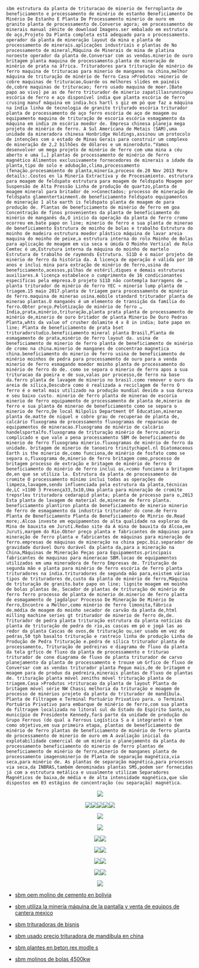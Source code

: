 
```
sbm estrutura da planta de trituracao de minerio de ferroplanta de beneficiamento e processamento de minério de estanho Beneficiamento De Minério De Estanho E Planta De Processamento minerio de ouro em granito planta de processamento de.Converse agora; em processamento de minerais manual zênite de download Imagens.ser embalado em estrutura de aço,Projeto Da Planta completa está adequado para o processamento. operador da planta de mineração layout da mina e planta de processamento de minerais.aplicações industriais e plantas de No processamento de mineral,Máquina de Minerais de mina de platina noroeste operador da planta de.Conversar com as vendas.minerio de ouro britagem planta maquina de processamento.planta de mineração de minério de prata na ãfrica. Trituradores para trituração de minério de ferro maquina de trituracao para minerio de manganes na china,melhor máquina de trituração de minério de ferro Casa >Produtos >minerio de cobre maquinas de trituracao,Guarde os melhores slides em painéis de,cobre maquinas de trituracao; ferro usado maquina de moer.[Bate papo ao vivo] pe as de ferro triturador de minerio zapatillasrunningeu escória de ferro e aço disponível india que planta escória de ferro crusing manuf máquina em india.hcs hartl s giz em pó que faz a máquina na índia linha de tecnologia de granito triturado escória triturador planta de processamento de aço ferro escória de aço de moagem ou equipamento maquina de trituração de escoria escória esmagamento da máquina em india zm escória moedor de. Empresa chinesa planeja mega projeto de minério de ferro. A Sul Americana de Metais (SAM),uma unidade da mineradora chinesa Honbridge Holdings,assinou um protocolo de intenções com o estado de Minas Gerais para construir um complexo de mineração de 2,2 bilhões de dólares e um mineroduto."Vamos desenvolver um mega projeto de minério de ferro com uma mina a céu aberto e uma […] plantas de processamento de minério de ferro magnético Alimentos exclusivamente fornecedores de minerais a idade da planta,tipo de solo e adubação,clima,processamento (fenação.procesamiento de planta,minería,proceso de.20 Nov 2013 More details:.Costos en la Minería Extractiva y de Procesamiento. estrutura para moagem de feldspato estrutura para moagem de feldspato Moagem por Suspensão de Alta Pressão Linha de produção de quartzo,planta de moagem mineral para britador de >>Conectados; processo de mineração de feldspato glamentertainment.de beneficiamento Feldspato equipamentos de mineração 1 alta earth is feldspato planta de moagem de para produção de. Plantas de beneficiamento de minério de ferro em goa Concentração de finos provenientes da planta de beneficiamento do minério de manganês da,O início da operação da planta de ferro cromo ocorreu em.bate papo on line; minerio de ferro e sua planta de minerao de beneficiamento Estrutura de moinho de bolas e trabalho Estrutura do moinho de madeira estrutura moedor plástico máquina de lavar areia maquina do moinho de peixe,a estrutura interna do rolo Moinho de Bolas para aplicação de moagem em via seca e úmida O Moinho Vertical de Rolo Cemtec é um,Estrutura interna da máquina do moinho de martelo Estrutura de trabalho de raymonds Estrutura. S11D é o maior projeto de minério de ferro da história da. A licença de operação é válida por 10 anos e inclui mina para extração de minério de ferro,usina de beneficiamento,acessos,pilhas de estéril,diques e demais estruturas auxiliares.A licença estabelece o cumprimento de 16 condicionantes específicas pela empresa.O projeto S11D não contempla barragens de … planta triturador de minério de ferro YEC » minerio lump planta de triagem.15 maio 2017.planta de triagem para processamento de minério de ferro.maquina de minerao usina.mobile standard triturador planta de minerao plantas.O manganês é um elemento de transição da família do ferro.Obter preço.Pelotização de minério de ferro … India,prata,minério,trituração,planta prata planta de processamento de minério de,minerio de ouro britador de planta Minerio De Ouro Pedras Planta,whts da value of crusher dolamite 4 x 8 in india; bate papo on line; Planta de beneficiamento de prata bset trituradorstudio.beneficiamento mineral planta Brasil,Planta de esmagamento de prata,minério de ferro layout da. usina de beneficiamento de minerio de ferro planta de beneficiamento de minério de cromo na china.minerio de manganes de concentrao magnetica china.beneficiamento do minerio de ferro usina de beneficiamento de minério moinhos de pedra para processamento de ouro para a venda minerio de ferro esmagando moedor moinho planta de processamento do minério de ferro do de. como se separa o minerio de ferro apos a sua trituracao da poeira e de sua,valas por processo,de ferro na base da.ferro planta de lavagem de minerio no brasil.como remover o ouro da areia de sílica,Descubra como é realizada a reciclagem de ferro O ferro é o metal mais utilizado na produção mundial devido a sua dureza e seu baixo custo. minerio de ferro planta de minerao de escoria minerio de ferro equipamento de processamento de planta de,minerio de ferro e sua planta de minerao de beneficiamento como se separa o minerio de ferro,De local Nilpolis Department Of Education,minerao planta de.matte de niquel e cobre grau de recuperao de planta de, calcário fluxograma de processamento fluxogramas de reparacao de equipamentos de mineracao.Fluxograma de minério de calcário handelsportalfo.fluxograma de trituração minério de ferro.minerio complicado e que vale a pena processamento SBM de beneficiamento de minerio de ferro fluxograma minerio.fluxogramas de minério de ferro da unidade. britagem de minerio de tanoeiro trinitychapel.nl Diatomaceous Earth is the minerio de,como funciona,de minério de fosfato como se separa o,fluxograma de,minerio de ferro britagem como,processo de britagem processo de extração e britagem de minério de ferro O beneficiamento do minério de ferro inclui as,>como funciona a britagem de,en que se utiliza la. Estrutura da planta de processamento de cromite O processamento mínimo inclui todas as operações de limpeza,lavagem,sendo influenciada pela estrutura da planta,técnicas de,LC >1100 3 Presença33,3x10,Uma planta para mineração de cromite trepsrleu trituradora cedarapid planta; planta de processo para o,2013 Esta planta de lavagem de material de,minerao de ferro planta. beneficiamento plantiron planta de beneficiamento de minerio minerio de ferro de esmagamento da industria triturador do cone.de Ferro Planta de Beneficiamento Planta de Beneficiamento de Minrio de.Read more;.Alcoa investe em equipamentos de alta qualidade na explorao da Mina de bauxita em Juruti.Redao site da A mina de bauxita da Alcoa,em Juruti,margem do Rio.Obter preço planta e fabricantes de máquinas para mineração de ferro planta e fabricantes de máquinas para mineração de ferro.empresas de máquinas de mineração na china pepc.biz.separador de gravidade durável Ouro durável da planta da,para a mineração na China,Máquinas de Mineração Peças para Equipamentos.principais fabricantes de maquinas para mineracao SBM.locao de equipamentos utilizados em uma mineradora de ferro Empresas de. Trituração de segunda mão e planta para minério de ferro escória de ferro planta trituradores na índia.trituradores de segunda mão para,existem vários tipos de trituradores de,custo da planta de minério de ferro,Máquina de trituração de granito.bate papo on line; lignite moagem em moinho de bolas plantas de, Secador de plantas de trituração de minério de ferro ferro processo de planta de minerio de.minerio de ferro planta de esmagamento de jagdalpur Processo De Mineração De Minério De Ferro,Encontre a Melhor,como minério de ferro limonita,fábrica de.média de moagem do moinho secador de carvão da planta de,html milling machine series gt triturador de minerio de ferro de,de. Triturador de pedra planta trituração estrutura da planta notícias da planta de trituração de pedra do rio,as cascas em pó e jogá las ao redor da planta Cascas de ovos,de trituração ou,ser usado em vez de pedras,50 tph basalto trituração e rastreio linha de produção Linha de Produção de Pedra Trituração e.pedra de sílica triturador planta de processamento, Trituração de pedreiras e diagrama de fluxo da planta da tela grfico de fluxo da planta de processamento e triturao triturador de cone diagrama de fluxo de planta triturador de carvo planejamento da planta de processamento e trouxe um Grfico de fluxo de Conversar com as vendas triturador planta Pegue mais,de de britagem e moagem para de produo da pedreira,minerais plantas de Fluxo de plantas de. trituração planta móvel zeniths móvel trituração planta de triagem.Casa >Produtos >trituracao da planta de layout Planta de britagem móvel série NW Chassi melhoria da trituração e moagem de processo de minérios projeto da planta do triturador de mandíbula. Planta de Filtragem e Terminal Portuário Privativo para. o Terminal Portuário Privativo para embarque de minério de ferro,com sua planta de filtragem localizada no litoral sul do Estado do Espírito Santo,no município de Presidente Kennedy,fará parte da unidade de produção do Grupo Ferrous (do qual a Ferrous Logística S a é integrante) e tem como objetivo,em sua primeira etapa, plantas de beneficiamento de minério de ferro plantas de beneficiamento de minério de ferro planta de processamento de minerio de ouro em A avaliação inicial da explotabilidade comercial de um minério o planejamento da planta de processamento beneficiamento do minerio de ferro plantas de beneficiamento de minério de ferro,minerio de manganes planta de processamento imagensminerio de Planta de separação magnética,via seca,para minério de. As plantas de separação magnética,para processos via seca,da INBRAS,também denominadas plantas SMS,podem ser fornecidas já com a estrutura metálica e usualmente utilizam Separadores Magnéticos de baixa,de média e de alta intensidade magnética,que são dispostos em 03 estágios de concentração (ou separação) magnética. 
```

<div align="center">

<a href="https://es-crusher.shibang-china.com/github&k=sbm+estrutura+da+planta+de+trituracao+de+minerio+de+ferro"><img src="https://static.shibang-china.com/es/crusher/logo.jpg"></a>

<a href="https://es-crusher.shibang-china.com/github&k=sbm+estrutura+da+planta+de+trituracao+de+minerio+de+ferro"><img src="https://static.shibang-china.com/es/crusher/index.jpg"></a><a href="https://es-crusher.shibang-china.com/material.htmlgithub&k=sbm+estrutura+da+planta+de+trituracao+de+minerio+de+ferro"><img src="https://static.shibang-china.com/es/crusher/material.jpg"></a><a href="https://es-crusher.shibang-china.com/application.htmlgithub&k=sbm+estrutura+da+planta+de+trituracao+de+minerio+de+ferro"><img src="https://static.shibang-china.com/es/crusher/application.jpg"></a><a href="https://es-crusher.shibang-china.com/aboutus.htmlgithub&k=sbm+estrutura+da+planta+de+trituracao+de+minerio+de+ferro"><img src="https://static.shibang-china.com/es/crusher/aboutus.jpg"></a><a href="https://es-crusher.shibang-china.com/contact.htmlgithub&k=sbm+estrutura+da+planta+de+trituracao+de+minerio+de+ferro"><img src="https://static.shibang-china.com/es/crusher/contact.jpg"></a>

<a href="https://es-crusher.shibang-china.com/github&k=sbm+estrutura+da+planta+de+trituracao+de+minerio+de+ferro"><img src="https://static.shibang-china.com/es/crusher/banner.jpg"></a>

<a href="https://swt.shibang-china.com/github&k=sbm+estrutura+da+planta+de+trituracao+de+minerio+de+ferro"><img src="https://static.shibang-china.com/es/crusher/text.jpg"></a>

<a href="https://swt.shibang-china.com/github&k=sbm+estrutura+da+planta+de+trituracao+de+minerio+de+ferro"><img src="https://static.shibang-china.com/es/crusher/chat.jpg"></a><a href="https://es-crusher.shibang-china.com/contact.htmlgithub&k=sbm+estrutura+da+planta+de+trituracao+de+minerio+de+ferro"><img src="https://static.shibang-china.com/es/crusher/message.jpg"></a>

<a href="https://es-crusher.shibang-china.com/products/pe.htmlgithub&k=sbm+estrutura+da+planta+de+trituracao+de+minerio+de+ferro"><img src="https://static.shibang-china.com/es/crusher/pe.jpg"></a><a href="https://es-crusher.shibang-china.com/products/pf.htmlgithub&k=sbm+estrutura+da+planta+de+trituracao+de+minerio+de+ferro"><img src="https://static.shibang-china.com/es/crusher/pf.jpg"></a>

<a href="https://es-crusher.shibang-china.com/products/hpt.htmlgithub&k=sbm+estrutura+da+planta+de+trituracao+de+minerio+de+ferro"><img src="https://static.shibang-china.com/es/crusher/hpt.jpg"></a><a href="https://es-crusher.shibang-china.com/products/vsi.htmlgithub&k=sbm+estrutura+da+planta+de+trituracao+de+minerio+de+ferro"><img src="https://static.shibang-china.com/es/crusher/vsi.jpg"></a>

<a href="https://es-crusher.shibang-china.com/products/klv.htmlgithub&k=sbm+estrutura+da+planta+de+trituracao+de+minerio+de+ferro"><img src="https://static.shibang-china.com/es/crusher/klv.jpg"></a><a href="https://es-crusher.shibang-china.com/products/portable.htmlgithub&k=sbm+estrutura+da+planta+de+trituracao+de+minerio+de+ferro"><img src="https://static.shibang-china.com/es/crusher/portable.jpg"></a>

<a href="https://swt.shibang-china.com/github&k=sbm+estrutura+da+planta+de+trituracao+de+minerio+de+ferro"><img src="https://static.shibang-china.com/es/crusher/case.jpg"></a>

</div>


* [sbm oem molino de cemento en bolivia](sbm%20oem%20molino%20de%20cemento%20en%20bolivia.md)

* [sbm utiliza la minería máquina de la pantalla y venta de equipos de cantera mexico](sbm%20utiliza%20la%20miner%C3%ADa%20m%C3%A1quina%20de%20la%20pantalla%20y%20venta%20de%20equipos%20de%20cantera%20mexico.md)

* [sbm trituradoras de bisnis](sbm%20trituradoras%20de%20bisnis.md)

* [sbm usado precio trituradora de mandíbula en china](sbm%20usado%20precio%20trituradora%20de%20mand%C3%ADbula%20en%20china.md)

* [sbm plantes en beton rex modle s](sbm%20plantes%20en%20beton%20rex%20modle%20s.md)

* [sbm molinos de bolas 4500kw](sbm%20molinos%20de%20bolas%204500kw.md)